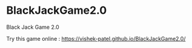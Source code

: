 # BlackJackGame2.0
Black Jack Game 2.0

Try this game online : https://vishek-patel.github.io/BlackJackGame2.0/
